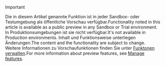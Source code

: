 > [!IMPORTANT]
> <span data-ttu-id="f0cb6-101">Die in diesem Artikel genannte Funktion ist in jeder Sandbox- oder Testumgebung als öffentliche Vorschau verfügbar.</span><span class="sxs-lookup"><span data-stu-id="f0cb6-101">Functionality noted in this article is available as a public preview in any Sandbox or Trial environment.</span></span> <span data-ttu-id="f0cb6-102">In Produktionsumgebungen ist sie nicht verfügbar.</span><span class="sxs-lookup"><span data-stu-id="f0cb6-102">It's not available in Production environments.</span></span> <span data-ttu-id="f0cb6-103">Inhalt und Funktionsweise unterliegen Änderungen.</span><span class="sxs-lookup"><span data-stu-id="f0cb6-103">The content and the functionality are subject to change.</span></span> <span data-ttu-id="f0cb6-104">Weitere Informationen zu Vorschaufunktionen finden Sie unter [Funktonen verwalten](../hr-admin-manage-features.md).</span><span class="sxs-lookup"><span data-stu-id="f0cb6-104">For more information about preview features, see [Manage features](../hr-admin-manage-features.md).</span></span>